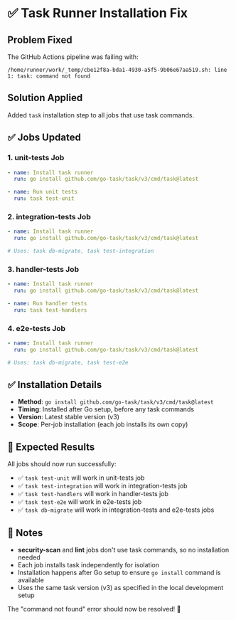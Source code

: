 # ✅ Task Runner Installation Fix

## Problem Fixed

The GitHub Actions pipeline was failing with:
```
/home/runner/work/_temp/cbe12f8a-bda1-4930-a5f5-9b06e67aa519.sh: line 1: task: command not found
```

## Solution Applied

Added `task` installation step to all jobs that use task commands.

## ✅ Jobs Updated

### 1. **unit-tests** Job
```yaml
- name: Install task runner
  run: go install github.com/go-task/task/v3/cmd/task@latest

- name: Run unit tests
  run: task test-unit
```

### 2. **integration-tests** Job
```yaml
- name: Install task runner
  run: go install github.com/go-task/task/v3/cmd/task@latest

# Uses: task db-migrate, task test-integration
```

### 3. **handler-tests** Job
```yaml
- name: Install task runner
  run: go install github.com/go-task/task/v3/cmd/task@latest

- name: Run handler tests
  run: task test-handlers
```

### 4. **e2e-tests** Job
```yaml
- name: Install task runner
  run: go install github.com/go-task/task/v3/cmd/task@latest

# Uses: task db-migrate, task test-e2e
```

## ✅ Installation Details

- **Method**: `go install github.com/go-task/task/v3/cmd/task@latest`
- **Timing**: Installed after Go setup, before any task commands
- **Version**: Latest stable version (v3)
- **Scope**: Per-job installation (each job installs its own copy)

## 🚀 Expected Results

All jobs should now run successfully:
- ✅ `task test-unit` will work in unit-tests job
- ✅ `task test-integration` will work in integration-tests job  
- ✅ `task test-handlers` will work in handler-tests job
- ✅ `task test-e2e` will work in e2e-tests job
- ✅ `task db-migrate` will work in integration-tests and e2e-tests jobs

## 📝 Notes

- **security-scan** and **lint** jobs don't use task commands, so no installation needed
- Each job installs task independently for isolation
- Installation happens after Go setup to ensure `go install` command is available
- Uses the same task version (v3) as specified in the local development setup

The "command not found" error should now be resolved! 🎉